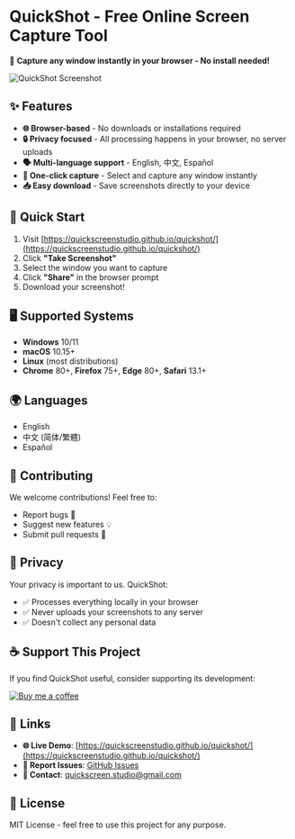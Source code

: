 # QuickShot - Free Online Screen Capture Tool

🚀 **Capture any window instantly in your browser - No install needed!**

![QuickShot Screenshot](https://quickscreenstudio.github.io/quickshot/QS_Logo.png)

## ✨ Features

- **🌐 Browser-based** - No downloads or installations required
- **🔒 Privacy focused** - All processing happens in your browser, no server uploads
- **🗣️ Multi-language support** - English, 中文, Español
- **💫 One-click capture** - Select and capture any window instantly
- **📥 Easy download** - Save screenshots directly to your device

## 🚀 Quick Start

1. Visit [https://quickscreenstudio.github.io/quickshot/](https://quickscreenstudio.github.io/quickshot/)
2. Click **"Take Screenshot"**
3. Select the window you want to capture
4. Click **"Share"** in the browser prompt
5. Download your screenshot!

## 🖥️ Supported Systems

- **Windows** 10/11
- **macOS** 10.15+
- **Linux** (most distributions)
- **Chrome** 80+, **Firefox** 75+, **Edge** 80+, **Safari** 13.1+

## 🌍 Languages

- English
- 中文 (简体/繁體)
- Español

## 🤝 Contributing

We welcome contributions! Feel free to:
- Report bugs 🐛
- Suggest new features 💡
- Submit pull requests 🔄

## 📄 Privacy

Your privacy is important to us. QuickShot:
- ✅ Processes everything locally in your browser
- ✅ Never uploads your screenshots to any server
- ✅ Doesn't collect any personal data

## ☕ Support This Project

If you find QuickShot useful, consider supporting its development:

[![Buy me a coffee](https://img.shields.io/badge/Buy_Me_A_Coffee-FFDD00?style=for-the-badge&logo=buy-me-a-coffee&logoColor=black)](https://ko-fi.com/quickscreenstudio)

## 🔗 Links

- **🌐 Live Demo**: [https://quickscreenstudio.github.io/quickshot/](https://quickscreenstudio.github.io/quickshot/)
- **🐛 Report Issues**: [GitHub Issues](https://github.com/quickscreenstudio/quickshot/issues)
- **📧 Contact**: quickscreen.studio@gmail.com

## 📜 License

MIT License - feel free to use this project for any purpose.
